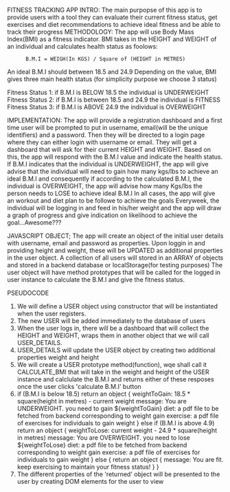 FITNESS TRACKING APP
INTRO:
The main purpopse of this app is to provide users with a tool they can evaluate their
current fitness status, get exercises and diet recommendations to achieve 
ideal fitness and be able to track their progress
METHODOLOGY:
The app will use Body Mass Index(BMI) as a fitness indicator.
BMI takes in the HEIGHT and WEIGHT of an individual and calculates health status as foolows:

          B.M.I = WEIGH(In KGS) / Square of (HEIGHT in METRES) 

An ideal B.M.I should between 18.5 and 24.9
Depending on the value, BMI gives three main health status (for simplicity purpose we choose 3 status)

Fitness Status 1: if B.M.I is BELOW 18.5 the individual is UNDERWEIGHT
Fitness Status 2: if B.M.I is between 18.5 and 24.9 the individual is FITNESS
Fitness Status 3: if B.M.I is ABOVE 24.9 the individual is OVERWEIGHT

IMPLEMENTATION:
The app will provide a registration dashboard and a first time user will be prompted
to put in username, email(will be the unique identifiers) and a password.
Then they will be directed to a login page where they can either login with username or email.
They will get a dashboard that will ask for their current HEIGHT and WEIGHT.
Based on this, the app will respond with the B.M.I value and indicate the health status.
If B.M.I indicates that the individual is UNDERWEIGHT, the app will give advise 
that the individual will need to gain how many kgs/lbs to achieve an ideal B.M.I
and consequently if according to the calculated B.M.I, the individual is OVERWEIGHT, the
app will advise how many Kgs/lbs the person needs to LOSE to achieve ideal B.M.I
In all cases, the app will give an workout and diet plan to be followe to achieve the goals
Everyweek, the individual will be logging in and feed in his/her weight and the app will draw a graph 
of progress and give indication on likelihood to achieve the goal...Awesome???

JAVASCRIPT OBJECT;
The app will create an object of the initial user details with username, email and password as properties.
Upon loggin in and providing height and weight, these will be UPDATED as additional properties in the user
object. A collection of all users will stored in an ARRAY of objects and stored in a backend database or localStorage(for testing purposes)
The user object will have method prototypes that will be called for the logged in user instance to calculate the B.M.I
and give the fitness status.

PSEUDOCODE
1. We will define a USER object using constructor that will be instantiated when the user registers.
2. The new USER will be added immediately to the database of users 
3. When the user logs in, there will be a dashboard that will collect the HEIGHT and WEIGHT, wraps them in another
object that we will call USER_DETAILS.
4. USER_DETAILS will update the USER object by creating two additional properties weight and height
5. We will create a USER prototype method(function), wqe shall call it CALCULATE_BMI that will take in the weight and height
of the USER instance and calclulate the B.M.I and returns either of these resposes once the user clicks 'calculate B.M.I'
button
6. if (B.M.I is below 18.5)
      return an object {
          weightToGain: 18.5 * square(height in metres) - current weight
          message: You are UNDERWEIGHT. you need to gain ${weightToGain}
          diet: a pdf file to be fetched from backend corresponding to weight gain 
          exercise: a pdf file of exercises for individuals to gain weight
      }
    else if (B.M.I is above 4.9)
       return an object {
          weightToLose: current weight - 24.9 * square(height in metres) 
          message: You are OVERWEIGHT. you need to lose ${weightToLose}
          diet: a pdf file to be fetched from backend corresponding to weight gain 
          exercise: a pdf file of exercises for individuals to gain weight
       }
    else {
        return an object {
            message: You are fit. keep exercising to maintain your fitness status!
        } 
    }
7. The different properties of the 'returned' object will be presented to the user by creating DOM elements 
for the user to view